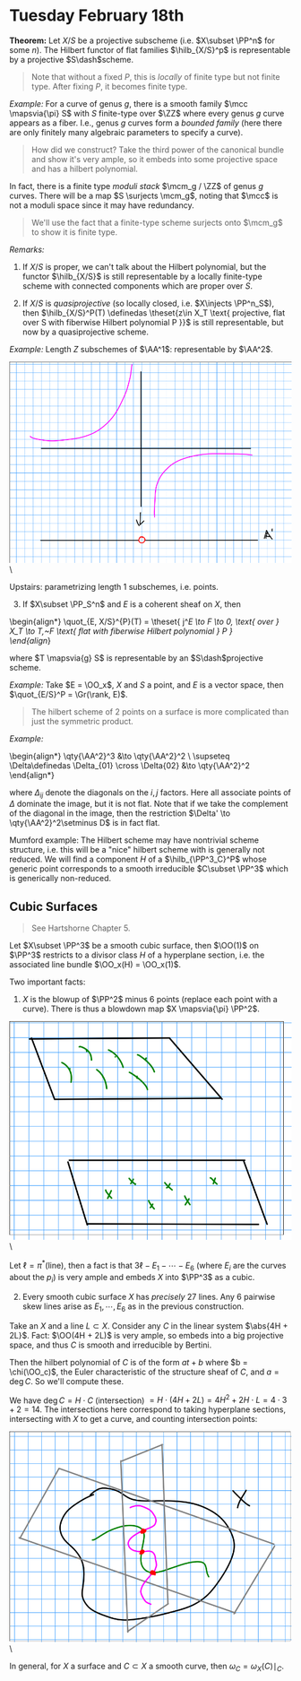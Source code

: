 # Tuesday February 18th

**Theorem:**
Let $X/S$ be a projective subscheme (i.e. $X\subset \PP^n$ for some $n$).
The Hilbert functor of flat families $\hilb_{X/S}^p$ is representable by a projective $S\dash$scheme.

> Note that without a fixed $P$, this is *locally* of finite type but not finite type. 
> After fixing $P$, it becomes finite type.

*Example:*
For a curve of genus $g$, there is a smooth family $\mcc \mapsvia{\pi} S$ with $S$ finite-type over $\ZZ$ where every genus $g$ curve appears as a fiber.
I.e., genus $g$ curves form a *bounded family* (here there are only finitely many algebraic parameters to specify a curve).

> How did we construct? Take the third power of the canonical bundle and show it's very ample, so it embeds into some projective space and has a hilbert polynomial.

In fact, there is a finite type *moduli stack* $\mcm_g / \ZZ$ of genus $g$ curves.
There will be a map $S \surjects \mcm_g$, noting that $\mcc$ is not a moduli space since it may have redundancy.

> We'll use the fact that a finite-type scheme surjects onto $\mcm_g$ to show it is finite type.


*Remarks:*
1. If $X/S$ is proper, we can't talk about the Hilbert polynomial, but the functor $\hilb_{X/S}$ is still representable by a locally finite-type scheme with connected components which are proper over $S$.

2. If $X/S$ is *quasiprojective* (so locally closed, i.e. $X\injects \PP^n_S$), then $\hilb_{X/S}^P(T) \definedas \theset{z\in X_T \text{ projective, flat over S with fiberwise Hilbert polynomial P }}$ is still representable, but now by a quasiprojective scheme.

*Example:*
Length $Z$ subschemes of $\AA^1$: representable by $\AA^2$.

![Image](figures/2020-02-18-12:46.png)\

Upstairs: parametrizing length 1 subschemes, i.e. points.

3. If $X\subset \PP_S^n$ and $E$ is a coherent sheaf on $X$, then

\begin{align*}
\quot_{E, X/S}^{P}(T) = \theset{ j^*E \to F \to 0, \text{ over } X_T \to T,~F \text{ flat with fiberwise Hilbert polynomial  } P  }  
\end{align*}

where $T \mapsvia{g} S$ is representable by an $S\dash$projective scheme.

*Example:*
Take $E = \OO_x$, $X$ and $S$ a point, and $E$ is a vector space, then $\quot_{E/S}^P = \Gr(\rank, E)$.


> The hilbert scheme of 2 points on a surface is more complicated than just the symmetric product.

*Example:*

\begin{align*}
\qty{\AA^2}^3 &\to \qty{\AA^2}^2 \\
\supseteq \Delta\definedas \Delta_{01} \cross \Delta{02} &\to \qty{\AA^2}^2
\end{align*}

where $\Delta_{ij}$ denote the diagonals on the $i, j$ factors.
Here all associate points of $\Delta$ dominate the image, but it is not flat.
Note that if we take the complement of the diagonal in the image, then the restriction $\Delta' \to \qty{\AA^2}^2\setminus D$ is in fact flat.

Mumford example:
The Hilbert scheme may have nontrivial scheme structure, i.e. this will be a "nice" hilbert scheme with is generally not reduced.
We will find a component $H$ of a $\hilb_{\PP^3_C}^P$ whose generic point corresponds to a smooth irreducible $C\subset \PP^3$ which is generically non-reduced.

## Cubic Surfaces

> See Hartshorne Chapter 5.

Let $X\subset \PP^3$ be a smooth cubic surface, then $\OO(1)$ on $\PP^3$ restricts to a divisor class $H$ of a hyperplane section, i.e. the associated line bundle $\OO_x(H) = \OO_x(1)$.

Two important facts:

1. $X$ is the blowup of $\PP^2$ minus 6 points (replace each point with a curve).
There is thus a blowdown map $X \mapsvia{\pi} \PP^2$.

![Image](figures/2020-02-18-13:07.png)\

Let $\ell = \pi^*(\text{line})$, then a fact is that $3\ell - E_1 -\cdots - E_6$ (where $E_i$ are the curves about the $p_i$) is very ample and embeds $X$ into $\PP^3$ as a cubic.

2. Every smooth cubic surface $X$ has *precisely* 27 lines.
Any 6 pairwise skew lines arise as $E_1, \cdots, E_6$ as in the previous construction.

Take an $X$ and a line $L\subset X$.
Consider any $C$ in the linear system $\abs{4H + 2L}$.
Fact: $\OO(4H + 2L)$ is very ample, so embeds into a big projective space, and thus $C$ is smooth and irreducible by Bertini.

Then the hilbert polynomial of $C$ is of the form $at + b$ where $b = \chi(\OO_c)$, the Euler characteristic of the structure sheaf of $C$, and $a = \deg C$.
So we'll compute these.

We have $\deg C = H \cdot C$ (intersection) $= H \cdot(4H + 2L) = 4H^2 + 2H\cdot L = 4\cdot 3 + 2 = 14$.
The intersections here correspond to taking hyperplane sections, intersecting with $X$ to get a curve, and counting intersection points:

![Image](figures/2020-02-18-13:14.png)\

In general, for $X$ a surface and $C\subset X$ a smooth curve, then $\omega_C = \omega_X(C)\mid_C$.
